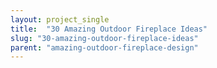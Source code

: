 ```yaml
---
layout: project_single
title:  "30 Amazing Outdoor Fireplace Ideas"
slug: "30-amazing-outdoor-fireplace-ideas"
parent: "amazing-outdoor-fireplace-design"
---
```

 